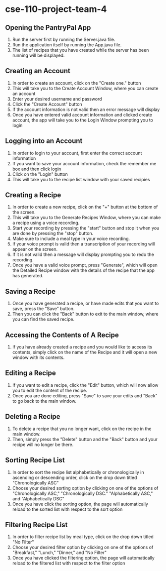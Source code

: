 # cse-110-project-team-4

## Opening the PantryPal App
1. Run the server first by running the Server.java file.
2. Run the application itself by running the App.java file.
3. The list of recipes that you have created while the server has been running will be displayed.

## Creating an Account
1. In order to create an account, click on the "Create one." button
2. This will take you to the Create Account Window, where you can create an account
3. Enter your desired username and password
4. Click the "Create Account" button
5. If the account information is not valid then an error message will display
6. Once you have entered valid account information and clicked create account, the app will take you to the Login Window prompting you to login
   
## Logging into an Account
1. In order to login to your account, first enter the correct account information
2. If you want to save your account information, check the remember me box and then click login
3. Click on the "Login" button
4. This will take you to the recipe list window with your saved recipies

## Creating a Recipe
1. In order to create a new recipe, click on the "+" button at the bottom of the screen.
2. This will take you to the Generate Recipes Window, where you can make a recipe using a voice recording.
3. Start your recording by pressing the "start" button and stop it when you are done by pressing the "stop" button.
4. Make sure to include a meal type in your voice recording.
5. If your voice prompt is valid then a transcription of your recording will appear on the screen.
6. If it is not valid then a message will display prompting you to redo the recording.
7. Once you have a valid voice prompt, press "Generate", which will open the Detailed Recipe window with the details
of the recipe that the app has generated.

## Saving a Recipe
1. Once you have generated a recipe, or have made edits that you want to save, press the "Save" button.
2. Then you can click the "Back" button to exit to the main window, where you can find the saved recipe.

## Accessing the Contents of A Recipe
1. If you have already created a recipe and you would like to access its contents, simply click on the name of the
Recipe and it will open a new window with its contents.

## Editing a Recipe
1. If you want to edit a recipe, click the "Edit" button, which will now allow you to edit the content of the recipe.
2. Once you are done editing, press "Save" to save your edits and "Back" to go back to the main window.

## Deleting a Recipe
1. To delete a recipe that you no longer want, click on the recipe in the main window.
2. Then, simply press the "Delete" button and the "Back" button and your recipe will no longer be there.

## Sorting Recipe List
1. In order to sort the recipe list alphabetically or chronologically in ascending or descending order, click on the drop down titled "Chronologically ASC"
2. Choose your desired sorting option by clicking on one of the options of "Chronologically ASC," "Chronologically DSC." "Alphabetically ASC," and "Alphabetically DSC" 
3. Once you have click the sorting option, the page will automatically reload to the sorted list with respect to the sort option

## Filtering Recipe List
1. In order to filter recipe list by meal type, click on the drop down titled "No Filter"
2. Choose your desired filter option by clicking on one of the options of "Breakfast," "Lunch," "Dinner," and "No Filter"
3. Once you have clicked the filtering option, the page will automatically reload to the filtered list with respect to the filter option
